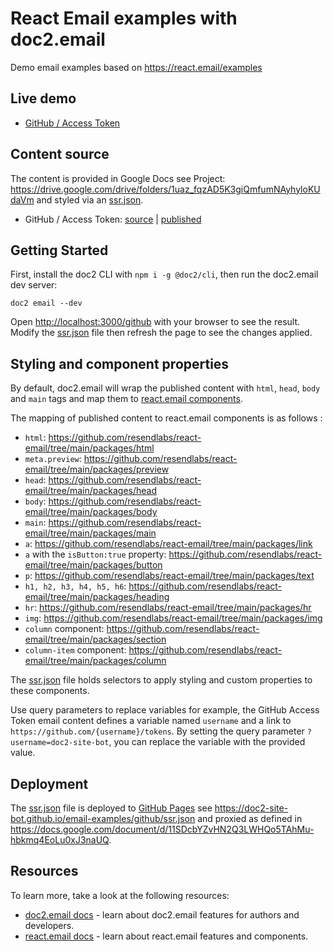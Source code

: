 # React Email examples with doc2.email

Demo email examples based on <https://react.email/examples>

## Live demo

* [GitHub / Access Token](https://preview--examples.doc2.email/github?username=doc2-site-bot)

## Content source

The content is provided in Google Docs see Project: <https://drive.google.com/drive/folders/1uaz_fqzAD5K3giQmfumNAyhyloKUdaVm> and styled via an [ssr.json](./github/ssr.json). 

* GitHub / Access Token: [source](https://docs.google.com/document/d/11SDcbYZvHN2Q3LWHQo5TAhMu-hbkmq4EoLu0xJ3naUQ/edit) | [published](https://api.doc2.site/v1/docs/preview/1uaz_fqzAD5K3giQmfumNAyhyloKUdaVm?path=/github)

## Getting Started

First, install the doc2 CLI with `npm i -g @doc2/cli`, then run the doc2.email dev server:

```
doc2 email --dev
```

Open <http://localhost:3000/github> with your browser to see the result. Modify the [ssr.json](./github/ssr.json) file then refresh the page to see the changes applied.

## Styling and component properties

By default, doc2.email will wrap the published content with `html`, `head`, `body` and `main` tags and map them to [react.email components](https://react.email/docs/components/html).

The mapping of published content to react.email components is as follows : 

* `html`: <https://github.com/resendlabs/react-email/tree/main/packages/html>
* `meta.preview`: <https://github.com/resendlabs/react-email/tree/main/packages/preview>
* `head`: <https://github.com/resendlabs/react-email/tree/main/packages/head>
* `body`: <https://github.com/resendlabs/react-email/tree/main/packages/body>
* `main`: <https://github.com/resendlabs/react-email/tree/main/packages/main>
* `a`: <https://github.com/resendlabs/react-email/tree/main/packages/link>
* `a` with the `isButton:true` property: <https://github.com/resendlabs/react-email/tree/main/packages/button>
* `p`: <https://github.com/resendlabs/react-email/tree/main/packages/text>
* `h1, h2, h3, h4, h5, h6`: <https://github.com/resendlabs/react-email/tree/main/packages/heading>
* `hr`: <https://github.com/resendlabs/react-email/tree/main/packages/hr>
* `img`: <https://github.com/resendlabs/react-email/tree/main/packages/img>
* `column` component: <https://github.com/resendlabs/react-email/tree/main/packages/section>
* `column-item` component: <https://github.com/resendlabs/react-email/tree/main/packages/column>

The [ssr.json](./github/ssr.json) file holds selectors to apply styling and custom properties to these components. 

Use query parameters to replace variables for example, the GitHub Access Token email content defines a variable named `username` and a link to `https://github.com/{username}/tokens`. By setting the query parameter `?username=doc2-site-bot`, you can replace the variable with the provided value.

## Deployment

The [ssr.json](./github/ssr.json) file is deployed to [GitHub Pages](https://pages.github.com/) see <https://doc2-site-bot.github.io/email-examples/github/ssr.json> and proxied as defined in <https://docs.google.com/document/d/11SDcbYZvHN2Q3LWHQo5TAhMu-hbkmq4EoLu0xJ3naUQ>. 

## Resources

To learn more, take a look at the following resources:

- [doc2.email docs](https://doc2.site/documentation) - learn about doc2.email features for authors and developers.
- [react.email docs](https://react.email/) - learn about react.email features and components.
